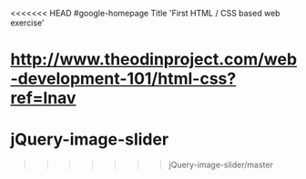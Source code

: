 <<<<<<< HEAD
#google-homepage
Title 'First HTML / CSS based web exercise'

http://www.theodinproject.com/web-development-101/html-css?ref=lnav
=======
# jQuery-image-slider
>>>>>>> jQuery-image-slider/master
